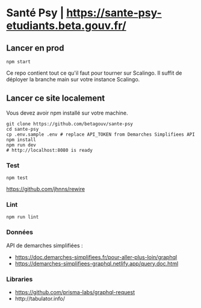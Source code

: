 # Santé Psy | https://sante-psy-etudiants.beta.gouv.fr/

## Lancer en prod
```
npm start
```

Ce repo contient tout ce qu'il faut pour tourner sur Scalingo. Il suffit de déployer la branche main sur votre instance Scalingo.

## Lancer ce site localement
Vous devez avoir npm installé sur votre machine.

```
git clone https://github.com/betagouv/sante-psy
cd sante-psy
cp .env.sample .env # replace API_TOKEN from Demarches Simplifiees API
npm install
npm run dev
# http://localhost:8080 is ready
```

### Test
```
npm test
```

https://github.com/jhnns/rewire

### Lint 
```
npm run lint
```

### Données
API de demarches simplifiées :
* https://doc.demarches-simplifiees.fr/pour-aller-plus-loin/graphql
* https://demarches-simplifiees-graphql.netlify.app/query.doc.html
### Libraries
* https://github.com/prisma-labs/graphql-request
* <table> http://tabulator.info/